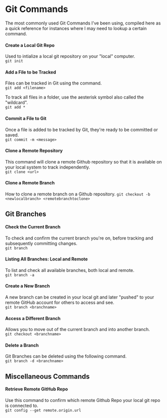 # Git Commands
The most commonly used Git Commands I've been using, compiled here as a quick reference for instances where I may need to lookup a certain command.

#### Create a Local Git Repo
Used to intialize a local git repository on your "local" computer.   
`git init`

#### Add a File to be Tracked
Files can be tracked in Git using the <add> command.   
`git add <filename>`

To track all files in a folder, use the aesterisk symbol also called the "wildcard".   
`git add *`

#### Commit a File to Git
Once a file is added to be tracked by Git, they're ready to be committed or saved.   
`git commit -m <message>`

#### Clone a Remote Repository
This command will clone a remote Github repository so that it is available on your local system to track independently.   
`git clone <url>`

#### Clone a Remote Branch
How to clone a remote branch on a Github repository.
`git checkout -b <newlocalbranch> <remotebranchtoclone>`

## Git Branches

#### Check the Current Branch
To check and confirm the current branch you're on, before tracking and subsequently committing changes.   
`git branch`

#### Listing All Branches: Local and Remote
To list and check all available branches, both local and remote.   
`git branch -a`

#### Create a New Branch
A new branch can be created in your local git and later "pushed" to your remote GitHub account for others to access and see.   
`git branch <branchname>`

#### Access a Different Branch
Allows you to move out of the current branch and into another branch.   
`git checkout <branchname>`

#### Delete a Branch
Git Branches can be deleted using the following command.   
`git branch -d <branchname>`

## Miscellaneous Commands

#### Retrieve Remote GitHub Repo
Use this command to confirm which remote Github Repo your local git repo is connected to.   
`git config --get remote.origin.url`
